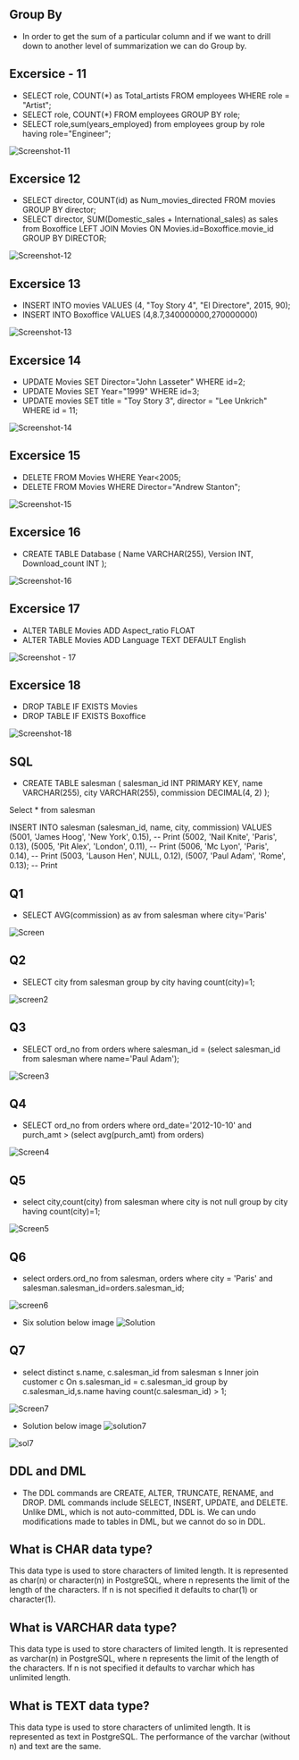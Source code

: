 ## Group By 

- In order to get the sum of a particular column and if we want to drill down to another level of summarization we can do Group by.

## Excersice - 11

- SELECT role, COUNT(*) as Total_artists
FROM employees
WHERE role = "Artist";
- SELECT role, COUNT(*)
FROM employees
GROUP BY role;
- SELECT role,sum(years_employed) from employees group by role having role="Engineer";

![Screenshot-11](image-56.png)

## Excersice 12

- SELECT director, COUNT(id) as Num_movies_directed
FROM movies
GROUP BY director;
- SELECT director, SUM(Domestic_sales + International_sales) as sales from Boxoffice LEFT JOIN Movies ON Movies.id=Boxoffice.movie_id GROUP BY DIRECTOR;

![Screenshot-12](image-57.png)

## Excersice 13 

- INSERT INTO movies VALUES (4, "Toy Story 4", "El Directore", 2015, 90);
- INSERT INTO Boxoffice VALUES (4,8.7,340000000,270000000)

![Screenshot-13](image-58.png)

## Excersice 14

- UPDATE Movies
SET Director="John Lasseter"
WHERE id=2;
- UPDATE Movies
SET Year="1999"
WHERE id=3;
- UPDATE movies
SET title = "Toy Story 3", director = "Lee Unkrich"
WHERE id = 11;

![Screenshot-14](image-59.png)

## Excersice 15

- DELETE FROM Movies
WHERE Year<2005;
- DELETE FROM Movies
WHERE Director="Andrew Stanton";

![Screenshot-15](image-60.png)

## Excersice 16

- CREATE TABLE Database (
    Name VARCHAR(255),
    Version INT,
    Download_count INT
);

![Screenshot-16](image-61.png)

## Excersice 17

- ALTER TABLE Movies
ADD Aspect_ratio FLOAT
- ALTER TABLE Movies
ADD Language TEXT
DEFAULT English

![Screenshot - 17](image-62.png)

## Excersice 18 

- DROP TABLE IF EXISTS Movies
- DROP TABLE IF EXISTS Boxoffice

![Screenshot-18](image-63.png)

## SQL

- CREATE TABLE salesman (
    salesman_id INT PRIMARY KEY,
    name VARCHAR(255),
    city VARCHAR(255),
    commission DECIMAL(4, 2)
);



Select * from salesman


INSERT INTO salesman (salesman_id, name, city, commission) VALUES
(5001, 'James Hoog', 'New York', 0.15), -- Print
(5002, 'Nail Knite', 'Paris', 0.13),
(5005, 'Pit Alex', 'London', 0.11), -- Print
(5006, 'Mc Lyon', 'Paris', 0.14), -- Print
(5003, 'Lauson Hen', NULL, 0.12),
(5007, 'Paul Adam', 'Rome', 0.13); -- Print


## Q1
- SELECT AVG(commission) as av from salesman where city='Paris'


![Screen](image-64.png)
## Q2
- SELECT city from salesman group by city having count(city)=1;

![screen2](image-65.png)
## Q3
- SELECT ord_no from orders
where salesman_id = (select salesman_id from salesman where name='Paul Adam');

![Screen3](image-66.png)

## Q4
- SELECT ord_no from orders where ord_date='2012-10-10' and purch_amt > (select avg(purch_amt) from orders)

![Screen4](image-67.png)

## Q5

- select city,count(city)
from salesman
where city is not null
group by city
having count(city)=1;

![Screen5](image-70.png)

## Q6

- select orders.ord_no from salesman, orders where city = 'Paris' and salesman.salesman_id=orders.salesman_id;

![screen6](image-68.png)
- Six solution below image
![Solution](image-79.png)

## Q7


- select distinct s.name, c.salesman_id from salesman s Inner join customer c
On s.salesman_id = c.salesman_id
group by c.salesman_id,s.name
having count(c.salesman_id) > 1;

![Screen7](image-69.png)

- Solution below image
![solution7](image-80.png)

![sol7](image-81.png)

## DDL and DML

- The DDL commands are CREATE, ALTER, TRUNCATE, RENAME, and DROP. DML commands include SELECT, INSERT, UPDATE, and DELETE. Unlike DML, which is not auto-committed, DDL is. We can undo modifications made to tables in DML, but we cannot do so in DDL.

## What is CHAR data type? 
This data type is used to store characters of limited length. It is represented as char(n) or character(n) in PostgreSQL, where n represents the limit of the length of the characters. If n is not specified it defaults to char(1) or character(1). 

## What is VARCHAR data type? 
This data type is used to store characters of limited length. It is represented as varchar(n) in PostgreSQL, where n represents the limit of the length of the characters. If n is not specified it defaults to varchar which has unlimited length. 

## What is TEXT data type? 
This data type is used to store characters of unlimited length. It is represented as text in PostgreSQL. The performance of the varchar (without n) and text are the same. 